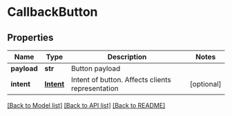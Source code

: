 # CallbackButton

## Properties
Name | Type | Description | Notes
------------ | ------------- | ------------- | -------------
**payload** | **str** | Button payload | 
**intent** | [**Intent**](Intent.md) | Intent of button. Affects clients representation | [optional] 

[[Back to Model list]](../README.md#documentation-for-models) [[Back to API list]](../README.md#documentation-for-api-endpoints) [[Back to README]](../README.md)


